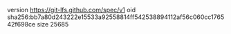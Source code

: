 version https://git-lfs.github.com/spec/v1
oid sha256:bb7a80d243222e15533a92558814ff542538894112af56c060cc176542f698ce
size 25685
